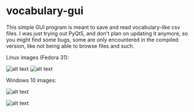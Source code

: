 # vocabulary-gui

This simple GUI program is meant to save and read vocabulary-like csv files. I was just trying out PyQt5, 
and don't plan on updating it anymore, so you might find some bugs, some are only encountered in the compiled version, like not being able to browse files and such. 

Linux images (Fedora 31):

![alt text](https://github.com/Marlex31/vocabulary-gui/blob/master/Images/Default.png "Linux default")
![alt text](https://github.com/Marlex31/vocabulary-gui/blob/master/Images/dark_extended.png "Linux dark theme, with notes column")

Windows 10 images:

![alt text](https://github.com/Marlex31/vocabulary-gui/blob/master/Images/windows_file.png "Windows file menu")

![alt text](https://github.com/Marlex31/vocabulary-gui/blob/master/Images/windows_options.png "Windows options menu")

